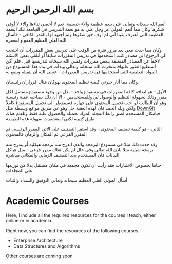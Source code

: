 # بسم الله الرحمن الرحيم

أنعم الله سبحانه وتعالى علي بنعم عظيمة وآلاء جسيمة، نعم لا أحصي ثناءها وآلاء لا أوفي شكرها وكان مما أنعم المولى عز وجل علي به هو نعمة التدريس في الجامعة
تلك النعمة العظيمة التي أعترف يقينا أني لم أوف حق شكرها ولم أجتهد لها بالقدر الكافي - فأسأل الله العلي العظيم العفو والمغفرة

وكان مما حدث معي بعد مرور فترة من الوقت على تدريس بعض المقررات أن احتجت الى الرجوع الى مصادر كنت أستخدمها في تدريس المقررات سابقاً أو أتلقى بعض اﻷسئلة لاحقاً عن المصادر المتعلقة ببعض مقررات وفقني الله سبحانه لتدريسها قبل، فلم أكن أستطيع العثور عليهافاستخرت الله سبحانه وتعالى وبدأت في بناء هذا المستودع من المواد التعليمية التي أستخدمها في تدريس المقررات - عسى الله أن يتقبله وينفع به

وكان مما أثار حيرتي كيفية تنظيم المحتوى بهوكان هناك قرراران رئيسيان

اﻷول - هو اضافة كافة المقررات في مستودع واحد - بدل من وجود مستودع مستقل لكل مقرر وذلك لسهولة التنظيم والوصول لي وللمستخدمين - الا أن ذلك يصاحبه عقبة رئيسية وهو أن الطالب لو أحب تحميل المحتوى على جهازه فسيضطر الى تحميل المستودع كاملاً ولكن ولله الحمد فان لهذه العقبة حل وهو عن طريق مواقع وسيطة مثل 
<a href="https://minhaskamal.github.io/DownGit/#/home">DownGit</a>
فبامكان المستخدم لصق رابط المجلد المراد تحميله والحصول عليه فقط
وللعلم هناك طرق كثيرة لكني استشعرت سهولة هذه الطريقة

الثاني - هو كيفية تصنيف المحتوى - وقد استقر التصنيف على الاتي
المقرر الرئيسي ثم المقرر الفرعي ثم المكان والزمان فالمحتوى

وقد حدث ذلك مثلا في مستودع البرمجة والذي اندرج منه برمجة هيكلية أو يندرج منه برمجة شيئية مثلا باذن الله تعالى
وفي حال لم يكن هناك مقرر فرعي - مثل هياكل البيانات فان المستخدم يجد التصنيف الزماني والمكاني مباشرة

ختاما بخصوص الاختبارات فقد رأيت أن تكون مجمعة في مكان مستقل بدلا من توزيعها على المجلدات

أسأل المولى العلي العظيم سبحانه وتعالي التوفيق والسداد والثبات

# Academic Courses
Here, I include all the required resources for the courses I teach, either online or in academia

Right now, you can find the resources of the following courses:
- Enterprise Architecture
- Data Structures and Algorithms

Other courses are coming soon
